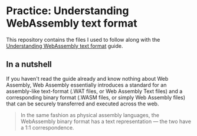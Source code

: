 # Practice: Understanding WebAssembly text format

This repository contains the files I used to follow along with the [Understanding WebAssembly text format](https://developer.mozilla.org/en-US/docs/WebAssembly/Understanding_the_text_format) guide.

## In a nutshell

If you haven't read the guide already and know nothing about Web Assembly, Web Assembly essentially introduces a standard for an assembly-like text-format (.WAT files, or Web Assembly Text files) and a corresponding binary format (.WASM files, or simply Web Assembly files) that can be securely transferred and executed across the web.

> In the same fashion as physical assembly languages, the WebAssembly binary format has a text representation — the two have a 1:1 correspondence.
